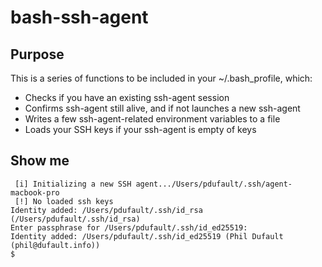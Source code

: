 # bash-ssh-agent

## Purpose

This is a series of functions to be included in your ~/.bash_profile, which:
* Checks if you have an existing ssh-agent session
* Confirms ssh-agent still alive, and if not launches a new ssh-agent
* Writes a few ssh-agent-related environment variables to a file
* Loads your SSH keys if your ssh-agent is empty of keys

## Show me

```
 [i] Initializing a new SSH agent.../Users/pdufault/.ssh/agent-macbook-pro
 [!] No loaded ssh keys
Identity added: /Users/pdufault/.ssh/id_rsa (/Users/pdufault/.ssh/id_rsa)
Enter passphrase for /Users/pdufault/.ssh/id_ed25519:
Identity added: /Users/pdufault/.ssh/id_ed25519 (Phil Dufault (phil@dufault.info))
$
```
